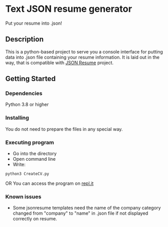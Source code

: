 # Text JSON resume generator

Put your resume into .json!

## Description

This is a python-based project to serve you a console interface for putting data into .json file containing your resume information. It is laid out in the way, that is compatible with [JSON Resume](https://jsonresume.org/) project.

## Getting Started

### Dependencies

Python 3.8 or higher

### Installing

You do not need to prepare the files in any special way.

### Executing program

* Go into the directory
* Open command line
* Write:
```
python3 CreateCV.py
```
OR
You can access the program on [repl.it](https://replit.com/@defoxicator/resume)

### Known issues

* Some jsonresume templates need the name of the company category changed from "company" to "name" in .json file if not displayed correctly on resume.

